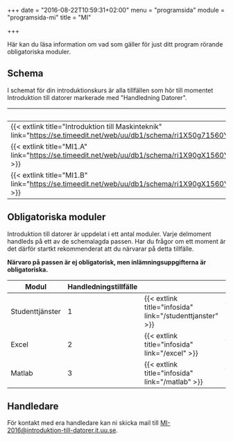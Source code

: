 +++
date = "2016-08-22T10:59:31+02:00"
menu = "programsida"
module = "programsida-mi"
title = "MI"

+++

Här kan du läsa information om vad som gäller för just ditt program rörande
obligatoriska moduler.

## Schema
I schemat för din introduktionskurs är alla tillfällen som hör till momentet
Introduktion till datorer markerade med "Handledning Datorer".

| Schema                                                              | Förklaring                          |
| ------------------------------------------------------------------- | ----------------------------------- |
| {{< extlink title="Introduktion till Maskinteknik" link="https://se.timeedit.net/web/uu/db1/schema/ri1X50g71560Y7QQ6YZ5407Y0Zy050Q670251Q662v.html" >}} | Hela schemat för introkursen |
| {{< extlink title="MI1.A" link="https://se.timeedit.net/web/uu/db1/schema/ri1X90gX1560Y1QQ6YZ5405Y03y0506640651Q662v57YZ973392X5175Y6022Q7.html" >}} | Endast handledningstillfällen |
| {{< extlink title="MI1.B" link="https://se.timeedit.net/web/uu/db1/schema/ri1X90gX1560Y1QQ6YZ5405Y03y0506640651Q662v57YZ973392X5176Y6022Q7.html" >}} | Endast handledningstillfällen |

<!-- | {{< extlink title="" link="" >}} | | -->


## Obligatoriska moduler
Introduktion till datorer är uppdelat i ett antal moduler. Varje delmoment
handleds på ett av de schemalagda passen. Har du frågor om ett moment är det
därför startkt rekommenderat att du närvarar på detta tillfälle.

**Närvaro på passen är ej obligatorisk, men inlämningsuppgifterna är
obligatoriska.**

| Modul           | Handledningstillfälle |                              |                                         |
| --------------- | --------------------- | ---------------------------- | --------------------------------------- |
| Studenttjänster | 1                     | {{< extlink title="infosida" link="/studenttjanster" >}} | {{< extlink title="uppgifter" link="/studenttjanster/uppgifter" >}} |
| Excel           | 2                     | {{< extlink title="infosida" link="/excel" >}}           | {{< extlink title="uppgifter" link="/excel/uppgifter" >}}           |
| Matlab          | 3                     | {{< extlink title="infosida" link="/matlab" >}}          | {{< extlink title="uppgifter" link="/matlab/uppgifter" >}}          |

## Handledare
För kontakt med era handledare kan ni skicka mail till [MI-2016@introduktion-till-datorer.it.uu.se](mailto:MI-2016@introduktion-till-datorer.it.uu.se).
